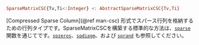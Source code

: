 ```julia
SparseMatrixCSC{Tv,Ti<:Integer} <: AbstractSparseMatrixCSC{Tv,Ti}
```

[Compressed Sparse Column](@ref man-csc) 形式でスパース行列を格納するための行列タイプです。SparseMatrixCSCを構築する標準的な方法は、[`sparse`](@ref) 関数を通じてです。[`spzeros`](@ref)、[`spdiagm`](@ref)、および [`sprand`](@ref) も参照してください。
